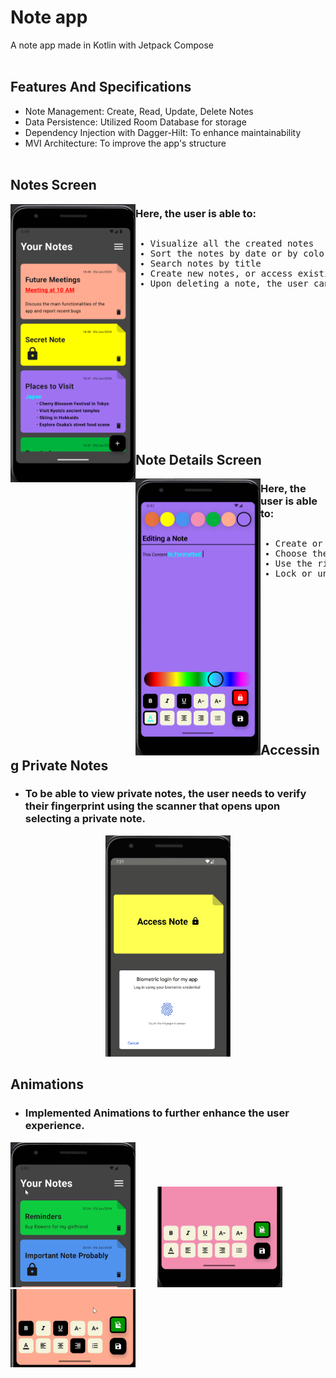 # Note app
A note app made in Kotlin with Jetpack Compose
<br></br>

## Features And Specifications
- Note Management: Create, Read, Update, Delete Notes
- Data Persistence: Utilized Room Database for storage
- Dependency Injection with Dagger-Hilt: To enhance maintainability
- MVI Architecture: To improve the app's structure
<br></br>

## Notes Screen
<img src="https://github.com/SerbanMarinescu/Note-App-2.0/blob/4abb188443b9c49f0a0b320edd16d693225fa221/images/MainScreen.png" width=200 align="left">

### Here, the user is able to:
<pre><ul><li>Visualize all the created notes</li><li>Sort the notes by date or by color</li><li>Search notes by title</li><li>Create new notes, or access existing ones</li><li>Upon deleting a note, the user can undo the process if he/she so whishes</li></ul></pre>
<br></br>
<br></br>
<br></br>
<br></br>
<br></br>
<br></br>

## Note Details Screen
<img src="https://github.com/SerbanMarinescu/Note-App-2.0/blob/a9e3d3e213b9b9c812b8fae9f204427e3aa08dff/images/Editing%20a%20note.png" width=200 align="left">

### Here, the user is able to:
<pre><ul><li>Create or edit notes</li><li>Choose the note's background color from the top menu</li><li>Use the rich text editor to change the style and color of the text</li><li>Lock or unlock a note to change its private status</li></ul></pre>
<br></br>
<br></br>
<br></br>
<br></br>
<br></br>
<br></br>

## Accessing Private Notes
- ### To be able to view private notes, the user needs to verify their fingerprint using the scanner that opens upon selecting a private note.
<div align="center">
  <img src="https://github.com/SerbanMarinescu/Note-App-2.0/blob/51b8a2802f0d4abf846d639f822314d3a21ab6c2/images/FingerprintPrompt.png" width=200>
</div>



## Animations
- ### Implemented Animations to further enhance the user experience.
<img src="https://github.com/SerbanMarinescu/Note-App-2.0/blob/1a40da58369580838439a53d027af33d39fb6012/images/MenuAnimation.gif" width=200> &nbsp; &nbsp; &nbsp; &nbsp; <img src="https://github.com/SerbanMarinescu/Note-App-2.0/blob/1a40da58369580838439a53d027af33d39fb6012/images/LockUnlockNoteAnimation.gif" width=200> &nbsp; &nbsp; &nbsp; &nbsp; <img src="https://github.com/SerbanMarinescu/Note-App-2.0/blob/1a40da58369580838439a53d027af33d39fb6012/images/FontSelectionAnimation.gif" width=200>











